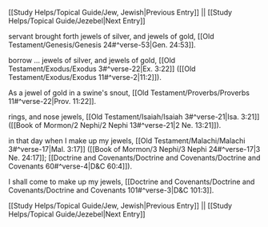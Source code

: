 [[Study Helps/Topical Guide/Jew, Jewish|Previous Entry]]  ||  [[Study Helps/Topical Guide/Jezebel|Next Entry]]

 servant brought forth jewels of silver, and jewels of gold, [[Old Testament/Genesis/Genesis 24#^verse-53|Gen. 24:53]].

 borrow ... jewels of silver, and jewels of gold, [[Old Testament/Exodus/Exodus 3#^verse-22|Ex. 3:22]] ([[Old Testament/Exodus/Exodus 11#^verse-2|11:2]]).

 As a jewel of gold in a swine's snout, [[Old Testament/Proverbs/Proverbs 11#^verse-22|Prov. 11:22]].

 rings, and nose jewels, [[Old Testament/Isaiah/Isaiah 3#^verse-21|Isa. 3:21]] ([[Book of Mormon/2 Nephi/2 Nephi 13#^verse-21|2 Ne. 13:21]]).

 in that day when I make up my jewels, [[Old Testament/Malachi/Malachi 3#^verse-17|Mal. 3:17]] ([[Book of Mormon/3 Nephi/3 Nephi 24#^verse-17|3 Ne. 24:17]]; [[Doctrine and Covenants/Doctrine and Covenants/Doctrine and Covenants 60#^verse-4|D&C 60:4]]).

 I shall come to make up my jewels, [[Doctrine and Covenants/Doctrine and Covenants/Doctrine and Covenants 101#^verse-3|D&C 101:3]].

[[Study Helps/Topical Guide/Jew, Jewish|Previous Entry]]  ||  [[Study Helps/Topical Guide/Jezebel|Next Entry]]
